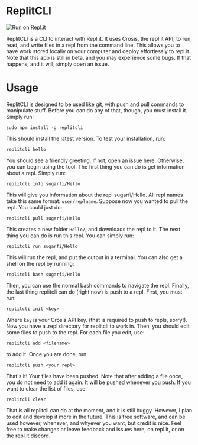 # ReplitCLI
[![Run on Repl.it](https://repl.it/badge/github/sugarfi/ReplitCLI)](https://repl.it/github/sugarfi/ReplitCLI)


ReplitCLI is a CLI to interact with Repl.it. It uses Crosis, the repl.it API, to run, read, and write files in a repl from the command line. This allows you to have work stored locally on your computer and deploy effortlessly to repl.it. Note that this app is still in beta, and you may experience some bugs. If that happens, and it will, simply open an issue.
# Usage
ReplitCLI is designed to be used like git, with push and pull commands to manipulate stuff. Before you can do any of that, though, you must install it. Simply run:
```
sudo npm install -g replitcli
```
This should install the latest version. To test your installation, run:
```
replitcli hello
```
You should see a friendly greeting. If not, open an issue here. Otherwise, you can begin using the tool. The first thing you can do is get information about a repl. Simply run:
```
replitcli info sugarfi/Hello
```
This will give you information about the repl sugarfi/Hello. All repl names take this same format: `user/replname`. Suppose now you wanted to pull the repl. You could just do:
```
replitcli pull sugarfi/Hello
```
This creates a new folder `Hello/`, and downloads the repl to it. The next thing you can do is run this repl. You can simply run:
```
replitcli run sugarfi/Hello
```
This will run the repl, and put the output in a terminal. You can also get a shell on the repl by running:
```
replitcli bash sugarfi/Hello
```
Then, you can use the normal bash commands to navigate the repl. Finally, the last thing replitcli can do (right now) is push to a repl. First, you must run:
```
replitcli init <key>
```
Where `key` is your Crosis API key. (that is required to push to repls, sorry!). Now you have a .repl directory for replitcli to work in. Then, you should edit some files to push to the repl. For each file you edit, use:
```
replitcli add <filename>
```
to add it. Once you are done, run:
```
replitcli push <your repl>
```
That's it! Your files have been pushed. Note that after adding a file once, you do not need to add it again. It will be pushed whenever you push. If you want to clear the list of files, use:
```
replitcli clear
```
That is all replitcli can do at the moment, and it is still buggy. However, I plan to edit and develop it more in the future.  This is free software, and can be used however, whenever, and whyever you want, but credit is nice. Feel free to make changes or leave feedback and issues here, on repl.it, or on the repl.it discord.
